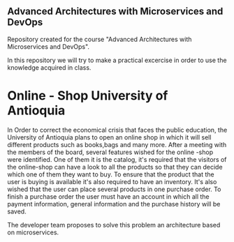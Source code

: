 ## Advanced Architectures with Microservices and DevOps

Repository created for the course "Advanced Architectures with Microservices and DevOps".

In this repository we will try to make a practical excercise in order to use the knowledge acquired in class.

# Online - Shop University of Antioquia

In Order to correct the economical crisis that faces the public education, the University of Antioquia plans to open an online shop
in which it will sell different products such as books,bags and many more.
After a meeting with the members of the board, several features wished for the online -shop were identified. One of them it is the 
catalog, it's required that the visitors of the online-shop can have a look to all the products so that they can decide which one of them they want to buy.
To ensure that the product that the user is buying is available it's also required to have an inventory. It's also wished that the user can place several products in one purchase order. 
To finish a purchase order the user must have an account in which all the payment information, general information and the purchase history will be saved.

The developer team proposes to solve this problem an architecture based on microservices.
